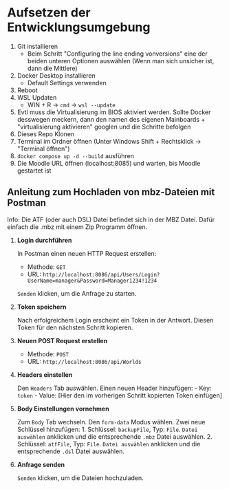# Aufsetzen der Entwicklungsumgebung
1. Git installieren
   - Beim Schritt "Configuring the line ending vonversions" eine der beiden unteren Optionen auswählen (Wenn man sich unsicher ist, dann die Mittlere)  
2. Docker Desktop installieren
    - Default Settings verwenden
3. Reboot
4. WSL Updaten
    - WIN + R -> `cmd` -> `wsl --update`
5. Evtl muss die Virtualisierung im BIOS aktiviert werden. Sollte Docker desswegen meckern, dann den namen des eigenen Mainboards + "virtualisierung aktivieren" googlen und die Schritte befolgen
6. Dieses Repo Klonen
7. Terminal im Ordner öffnen (Unter Windows Shift + Rechtsklick -> "Terminal öffnen")
8. `docker compose up -d --build` ausführen
9. Die Moodle URL öffnen (localhost:8085) und warten, bis Moodle gestartet ist

## Anleitung zum Hochladen von mbz-Dateien mit Postman
Info: Die ATF (oder auch DSL) Datei befindet sich in der MBZ Datei. Dafür einfach die .mbz mit einem Zip Programm öffnen.

1. **Login durchführen**

    In Postman einen neuen HTTP Request erstellen:
    
    - Methode: `GET`
    - URL: `http://localhost:8086/api/Users/Login?UserName=manager&Password=Manager1234!1234`
    
    `Senden` klicken, um die Anfrage zu starten.

2. **Token speichern**

    Nach erfolgreichem Login erscheint ein Token in der Antwort. Diesen Token für den nächsten Schritt kopieren.

3. **Neuen POST Request erstellen**

    - Methode: `POST`
    - URL: `http://localhost:8086/api/Worlds`

4. **Headers einstellen**

    Den `Headers` Tab auswählen.
    Einen neuen Header hinzufügen:
        - Key: `token`
        - Value: [Hier den im vorherigen Schritt kopierten Token einfügen]

5. **Body Einstellungen vornehmen**

    Zum `Body` Tab wechseln.
    Den `form-data` Modus wählen.
    Zwei neue Schlüssel hinzufügen:
        1. Schlüssel: `backupFile`, Typ: `File`. `Datei auswählen` anklicken und die entsprechende `.mbz` Datei auswählen.
        2. Schlüssel: `atfFile`, Typ: `File`. `Datei auswählen` anklicken und die entsprechende `.dsl` Datei auswählen.

6. **Anfrage senden**

    `Senden` klicken, um die Dateien hochzuladen.
